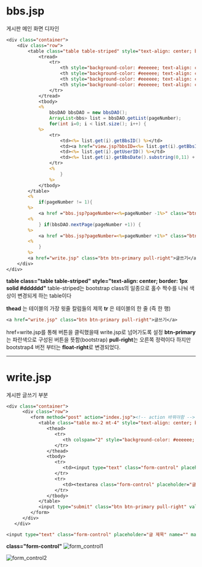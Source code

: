 # bbs.jsp
게시판 메인 화면 디자인
```jsp
<div class="container">
	<div class="row">
		<table class="table table-striped" style="text-align: center; border: 1px solid #dddddd">
			<tread>
				<tr>
					<th style="background-color: #eeeeee; text-align: center;">번호</th>
					<th style="background-color: #eeeeee; text-align: center;">제목</th>
					<th style="background-color: #eeeeee; text-align: center;">작성자</th>
					<th style="background-color: #eeeeee; text-align: center;">작성일</th>
				</tr>
			</tread>
			<tbody>
			<%
				bbsDAO bbsDAO = new bbsDAO();
				ArrayList<bbs> list = bbsDAO.getList(pageNumber);
				for(int i=0; i < list.size(); i++) {
			%>
				<tr>
					<td><%= list.get(i).getBbsID() %></td>
					<td><a href="view.jsp?bbsID=<%= list.get(i).getBbsID() %>"><%= list.get(i).getBbsTitle().replaceAll(" ","&nbsp;").replaceAll("<","&lt;").replaceAll(">","&gt;").replaceAll("\n","<br>;") %></a></td>
					<td><%= list.get(i).getUserID() %></td>
					<td><%= list.get(i).getBbsDate().substring(0,11) + list.get(i).getBbsDate().substring(11,13) + "시" + list.get(i).getBbsDate().substring(14,16) + "분" %></td>
				</tr>
				<%
					}
				%>
			</tbody>
		</table>
		<%
			if(pageNumber != 1){
		%>
			<a href ="bbs.jsp?pageNumber=<%=pageNumber -1%>" class="btn btn-success btn-arraw-left">이전</a>
		<%
			} if(bbsDAO.nextPage(pageNumber +1)) {
		%>
			<a href ="bbs.jsp?pageNumber=<%=pageNumber +1%>" class="btn btn-success btn-arraw-left">다음</a>
		<%
			}
		%>
		<a href="write.jsp" class="btn btn-primary pull-right">글쓰기</a>
	</div>
</div>
```

**table class="table table-striped" style="text-align: center; border: 1px solid #dddddd"**
table-striped는 bootstrap class의 일종으로 홀수 짝수를 나눠 색상이 변경되게 하는 table이다

**thead** 는 테이블의 가장 윗줄 칼럼들의 제목
**tr** 은 테이블의 한 줄 (즉 한 행)
```jsp
<a href="write.jsp" class="btn btn-primary pull-right">글쓰기</a>
```
href=write.jsp를 통해 버튼을 클릭했을때 write.jsp로 넘어가도록 설정
**btn-primary**는 파란색으로 구성된 버튼을 뜻함(bootstrap)
**pull-right**는 오른쪽 정력이다 하지만 bootstrap4 버전 부터는 **float-right**로 변경되었다.

---

# write.jsp
게시판 글쓰기 부분

```jsp
<div class="container">
      <div class="row">
         <form method="post" action="index.jsp"><!-- action 바꿔야함 -->
            <table class="table mx-2 mt-4" style="text-align: center; border: 1px solid #dddddd">
               <thead>
                  <tr>
                     <th colspan="2" style="background-color: #eeeeee; text-align: center;">게시판 글쓰기 양식</th>
                  </tr>
               </thead>
               <tbody>
                  <tr>
                     <td><input type="text" class="form-control" placeholder="글 제목" name="" maxlength="50"></td>
                  </tr>
                  <tr>
                     <td><textarea class="form-control" placeholder="글 내용" name="" maxlength="2048" style="height: 350px;"></textarea></td>
                  </tr>
               </tbody>
            </table>
            <input type="submit" class="btn btn-primary pull-right" value="글쓰기">
         </form>
      </div>
   </div>
```
```jsp
<input type="text" class="form-control" placeholder="글 제목" name="" maxlength="50"></td>
```
**class="form-control"**
![form_control1](https://user-images.githubusercontent.com/41488792/46293804-71073500-c5cf-11e8-91f0-f5f7ba720adb.PNG)

![form_control2](https://user-images.githubusercontent.com/41488792/46293922-9dbb4c80-c5cf-11e8-8b39-1c7b6bc28506.PNG)
